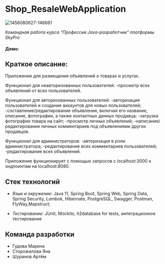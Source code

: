 # Shop_ResaleWebApplication
![1456080627-146661](https://github.com/BuenosDiasGente/Shop_ResaleWebApplication/assets/123076580/c7e56ffa-8061-439a-9547-a95278e58bd2)

_Командная работа курса "Профессия  Java-разработчик" платформы SkyPro_

#### Демо:

## **Краткое описание:**
Приложение для размещения объявлений о товарах и услугах.

Функционал для неавторизованных пользователей:
-просмотр всех объявлений от всех пользователей.

Функционал для авторизованных пользователей:
-авторизация пользователей и создание аккаунтов для новых пользователей;
-составление/редактирование объявления, включая его название, описание, фотографии, а также контактных данных продавца;
-загрузка фотографии товара на сайт;
-просмотр личных объявлений;
-написание/редактирование личных комментариев под объявлениями других продавцов.

Функционал для администраторов:
-авторизация в роли администратора;
-редактирование всех комментариев пользователей;
-редактирование всех объявлений.

Приложение функционирует с помощью запросов с localhost:3000 к эндпоинтам на localhost:8080.

## **Стек технологий**

- _Язык и окружение_: Java 11, Spring Boot, Spring Web, Spring Data, Spring Security, Lombok, Hibernate, PostgreSQL, Swagger, Postman, FlyWay,Mapstruct;

- _Тестирование_: JUnit, Mockito,  h2database for tests, интеграционное тестирование

## Команда разработки

- Гудова Марина
- Сторожилова Яна
- Шуранов Артём




